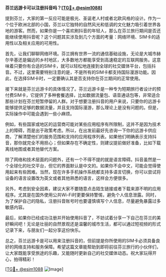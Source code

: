 **芬兰远游卡可以注册抖音吗？[[TG💪+ @esim1088](https://t.me/s/esim1088)]**

提到芬兰，大家的第一反应可能是极光、圣诞老人村或者北欧风格的设计。作为一个位于欧洲北部的小国，芬兰以它独特的自然风光和低调的文化魅力吸引着世界各地的游客。然而，如果你是一个喜欢刷抖音的年轻人，那么在芬兰旅行期间是否还能继续使用抖音呢？这个问题其实涉及到几个方面的考量：网络环境、SIM卡的适用性以及相关应用的可用性。

首先，让我们聊聊网络环境。芬兰拥有世界一流的通信基础设施，无论是大城市赫尔辛基还是偏远的乡村地区，大多数地方都能享受到高速稳定的互联网服务。这意味着只要你有合适的SIM卡，就可以轻松地连接到全球的社交媒体平台，包括抖音。不过，这里需要特别注意的是，不是所有的SIM卡都支持国际漫游功能。因此，在选择SIM卡时，一定要确认其是否支持你在芬兰期间的正常使用。

接下来就是芬兰远游卡的具体情况了。芬兰远游卡是一种专为短期旅行者设计的预付费SIM卡，它提供了多种套餐选择，比如数据流量包、语音通话包等，非常适合那些计划在芬兰短暂停留的人群。对于想要注册抖音的用户来说，只要你的远游卡能够提供足够的数据流量，并且支持国际漫游，那么理论上是没有问题的。但是，实际操作中可能会遇到一些小麻烦。

例如，有些国家或地区的运营商可能对某些应用程序有所限制，这并不是因为技术上的障碍，而是出于政策考虑。所以，在出发前最好先咨询一下你的远游卡供应商，了解清楚他们的服务范围和支持的应用程序列表。如果他们明确表示支持抖音，那你就完全不用担心；但如果存在不确定性，则建议提前做好准备，比如下载离线地图或者其他替代方案。

除了网络和技术层面的问题外，还有一个不得不提的就是语言障碍。抖音虽然是一个全球化的社交平台，但它的界面默认是中文的。如果你不会中文，可能会觉得使用起来有些困难。当然，现在许多手机操作系统都支持多语言切换，你可以尝试将设备的语言设置改为英文或者其他熟悉的语言，这样会方便很多。

另外，考虑到安全因素，建议大家不要随意点击陌生链接或者下载来源不明的应用程序。尤其是在国外使用公共Wi-Fi时更要保持警惕，避免个人信息泄露。同时，为了保护自己的隐私，注册抖音账号时也要谨慎填写个人信息，尽量避免暴露过多敏感内容。

最后，如果你已经成功注册并开始使用抖音了，不妨试着分享一下自己在芬兰的美好瞬间吧！无论是壮丽的自然景观还是温馨的城市生活，都可以通过短视频的形式记录下来，与朋友们一起分享这份快乐。

总之，芬兰远游卡是可以用来注册抖音的，但前提是你所使用的SIM卡必须具备良好的网络支持和服务保障。希望这篇文章能帮助到即将前往芬兰旅行的小伙伴们，让大家既能享受旅途的乐趣，又能随时更新自己的社交媒体动态。祝大家玩得开心，拍得精彩！

[[TG💪+ @esim1088](https://t.me/s/esim1088) ![Image](https://i.postimg.cc/4NQfJmqS/Snipaste-2025-05-13-00-14-12.png)]